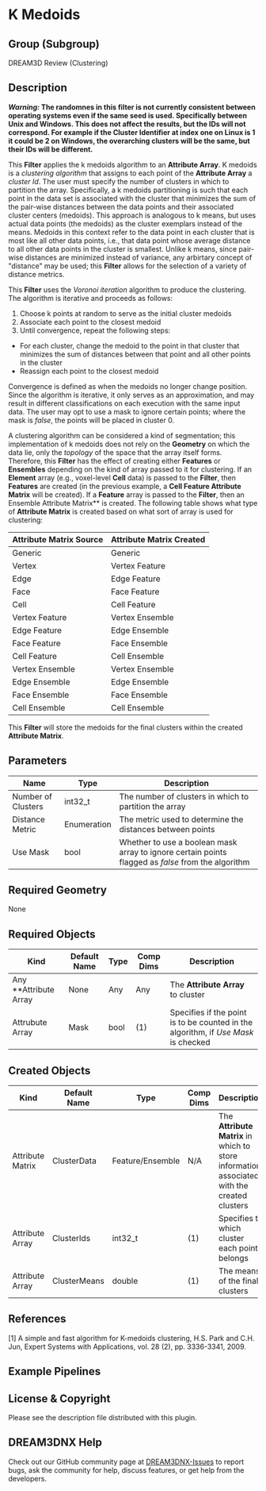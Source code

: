 # K Medoids

## Group (Subgroup)

DREAM3D Review (Clustering)

## Description

***Warning:* The randomnes in this filter is not currently consistent between operating systems even if the same seed is used. Specifically between Unix and Windows. This does not affect the results, but the IDs will not correspond. For example if the Cluster Identifier at index one on Linux is 1 it could be 2 on Windows, the overarching clusters will be the same, but their IDs will be different.**

This **Filter** applies the k medoids algorithm to an **Attribute Array**.  K medoids is a *clustering algorithm* that assigns to each point of the **Attribute Array** a *cluster Id*.  The user must specify the number of clusters in which to partition the array.  Specifically, a k medoids partitioning is such that each point in the data set is associated with the cluster that minimizes the sum of the pair-wise distances between the data points and their associated cluster centers (medoids).  This approach is analogous to k means, but uses actual data points (the medoids) as the cluster exemplars instead of the means.  Medoids in this context refer to the data point in each cluster that is most like all other data points, i.e., that data point whose average distance to all other data points in the cluster is smallest.  Unlike k means, since pair-wise distances are minimized instead of variance, any arbirtary concept of "distance" may be used; this **Filter** allows for the selection of a variety of distance metrics.

This **Filter** uses the *Voronoi iteration* algorithm to produce the clustering.  The algorithm is iterative and proceeds as follows:

1. Choose k points at random to serve as the initial cluster medoids
2. Associate each point to the closest medoid
3. Until convergence, repeat the following steps:

- For each cluster, change the medoid to the point in that cluster that minimizes the sum of distances between that point and all other points in the cluster
- Reassign each point to the closest medoid

Convergence is defined as when the medoids no longer change position.  Since the algorithm is iterative, it only serves as an approximation, and may result in different classifications on each execution with the same input data.  The user may opt to use a mask to ignore certain points; where the mask is *false*, the points will be placed in cluster 0.

A clustering algorithm can be considered a kind of segmentation; this implementation of k medoids does not rely on the **Geometry** on which the data lie, only the *topology* of the space that the array itself forms.  Therefore, this **Filter** has the effect of creating either **Features** or **Ensembles** depending on the kind of array passed to it for clustering.  If an **Element** array (e.g., voxel-level **Cell** data) is passed to the **Filter**, then **Features** are created (in the previous example, a **Cell Feature Attribute Matrix** will be created).  If a **Feature** array is passed to the **Filter**, then an Ensemble Attribute Matrix** is created.  The following table shows what type of **Attribute Matrix** is created based on what sort of array is used for clustering:

| Attribute Matrix Source             | Attribute Matrix Created |
|------------------|--------------------|
| Generic | Generic |
| Vertex | Vertex Feature |
| Edge | Edge Feature |
| Face | Face Feature |
| Cell | Cell Feature|
| Vertex Feature | Vertex Ensemble |
| Edge Feature | Edge Ensemble |
| Face Feature | Face Ensemble |
| Cell Feature | Cell Ensemble|
| Vertex Ensemble | Vertex Ensemble |
| Edge Ensemble | Edge Ensemble |
| Face Ensemble | Face Ensemble |
| Cell Ensemble | Cell Ensemble|

This **Filter** will store the medoids for the final clusters within the created **Attribute Matrix**.

## Parameters

| Name | Type | Description |
|------------|------| --------------------------------- |
| Number of Clusters | int32_t | The number of clusters in which to partition the array |
| Distance Metric | Enumeration | The metric used to determine the distances between points |
| Use Mask | bool | Whether to use a boolean mask array to ignore certain points flagged as *false* from the algorithm |

## Required Geometry #

None

## Required Objects

| Kind                      | Default Name | Type     | Comp Dims | Description                                 |
|---------------------------|--------------|----------|--------|---------------------------------------------|
| Any **Attribute Array | None | Any| Any | The **Attribute Array** to cluster |
| Attrubute Array | Mask | bool | (1) | Specifies if the point is to be counted in the algorithm, if *Use Mask* is checked |

## Created Objects

| Kind                      | Default Name | Type     | Comp Dims | Description                                 |
|---------------------------|--------------|----------|--------|---------------------------------------------|
|   Attribute Matrix   | ClusterData | Feature/Ensemble | N/A | The **Attribute Matrix** in which to store information associated with the created clusters |
| Attribute Array | ClusterIds | int32_t | (1) | Specifies to which cluster each point belongs |
| Attribute Array | ClusterMeans | double | (1) | The means of the final clusters |

## References

[1] A simple and fast algorithm for K-medoids clustering, H.S. Park and C.H. Jun, Expert Systems with Applications, vol. 28 (2), pp. 3336-3341, 2009.

## Example Pipelines

## License & Copyright

Please see the description file distributed with this plugin.

## DREAM3DNX Help

Check out our GitHub community page at [DREAM3DNX-Issues](https://github.com/BlueQuartzSoftware/DREAM3DNX-Issues) to report bugs, ask the community for help, discuss features, or get help from the developers.
